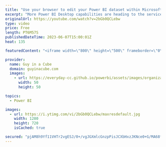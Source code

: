 ```yaml
---
title: "Use your browser to edit your Power BI dataset within Microsoft Fabric"
excerpt: "More Power BI Desktop capabilities are heading to the service. Modeling in the web is the latest addition. Now Mac users can enjoy editing capabilities! Emily joins us to tell us more!  Edit your data model in the Power BI Service (Preview) https://powerbi.microsoft.com/blog/edit-your-data-model-in-the-power-bi-service-public-preview-opt-in/"
originalUrl: https://youtube.com/watch?v=2bGb0QCLebw
type: video
price: Free
length: PT6M57S
publishedDateTime: 2023-06-07T15:00:01Z
heat: 135

featuredContent: "<iframe width=\"800\" height=\"500\" frameborder=\"0\" src=\"https://www.youtube.com/embed/2bGb0QCLebw\" allow=\"accelerometer; autoplay; encrypted-media; gyroscope; picture-in-picture\" allowfullscreen></iframe>"

provider:
  name: Guy in a Cube
  domain: guyinacube.com
  images:
    - url: https://everyday-cc.github.io/powerbi/assets/images/organizations/guyinacube.com-50x50.jpg
      width: 50
      height: 50

topics:
  - Power BI

images:
  - url: https://i.ytimg.com/vi/2bGb0QCLebw/maxresdefault.jpg
    width: 1280
    height: 720
    isCached: true

secured: "pjAM8h9Yf11VHTr2vgESJ/0+/vgJGXmlcGnzpPisJCXbHxzJKNce0+G/MA68fe4RN81YDX2/GeBrcVLu0SOA/sczoB0kV1+MjJuu6OJYbc8PZHxoeaW9QkOdy8Lr95IV16AOMtsHw1V49FJ4mTm759dQIZUhUQrgrou/5sVSFle7mhnnqPawCdbnxSXnHE2cKHygPPUFBAKor3XEvGDo9YGjsM8u16d2hc5EVqstUPaRzgqUq2WF3OzeVsph63P6hBbBvwBF7WfSZOqVXyNnDgcsjJQknYtdgdHYOCEfPkY1GrCoHZKMgNGoVUQoLB0XyDBfd6JUHDnQGrR7wsmaGGd17OhDJQBPEL7iAH2qZAnqIl0yQm68K/7BCBLe7CgNrYCrTUchf0j8830yt3CsR6veBaOjvpomts6FCynIby4=;xF/f2Qu18TfDKnB1LU9IAA=="
---
```


